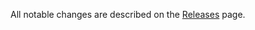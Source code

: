 All notable changes are described on the [Releases](https://github.com/dutompson/react-swipeable-views/releases) page.

